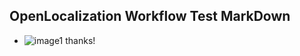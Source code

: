 ## OpenLocalization Workflow Test MarkDown
* ![image1](.\c5a26c29-687c-4e59-b6fe-a6fb4e366ea8.PNG) 
thanks!